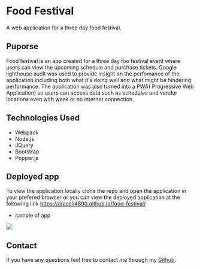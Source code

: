 # Food Festival
A web application for a three day food festival.

## Puporse
Food festival is an app created for a three day foo festival event where users can view the upcoming schedule and purchase tickets. Google lighthouse audit was used to provide insight on the perfomance of the application including both what it's doing well and what might be hindering performance. The application was also turned into a PWA( Progressive Web Application) so users can access data such as schedules and vendor locations even with weak or no internet connection. 

## Technologies Used
* Webpack 
* Node.js
* JQuery
* Bootstrap
* Popper.js

## Deployed app 
To view the application locally clone the repo and open the application in your prefered browser or you can view the deployed application at the following link https://araceli4690.github.io/food-festival/

- sample of app

![](./assets/img/Food-Festival.gif)

## Contact
If you have any questions feel free to contact me through my [Github](https://github.com/Araceli4690).